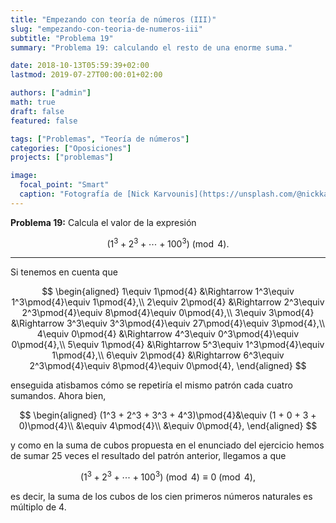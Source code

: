 ```yaml
---
title: "Empezando con teoría de números (III)"
slug: "empezando-con-teoria-de-numeros-iii"
subtitle: "Problema 19"
summary: "Problema 19: calculando el resto de una enorme suma."

date: 2018-10-13T05:59:39+02:00
lastmod: 2019-07-27T00:00:01+02:00

authors: ["admin"]
math: true
draft: false
featured: false

tags: ["Problemas", "Teoría de números"]
categories: ["Oposiciones"]
projects: ["problemas"]

image:
  focal_point: "Smart"
  caption: "Fotografía de [Nick Karvounis](https://unsplash.com/@nickkarvounis), disponible en [Unsplash](https://unsplash.com/photos/nTinYg604lE)."
---
```


**Problema 19:** Calcula el valor de la expresión 

$$
(1^3 + 2^3 + \cdots + 100^3)\pmod{4}.
$$

***

Si tenemos en cuenta que

$$
\begin{aligned}
1\equiv 1\pmod{4} &\Rightarrow 1^3\equiv 1^3\pmod{4}\equiv 1\pmod{4},\\
2\equiv 2\pmod{4} &\Rightarrow 2^3\equiv 2^3\pmod{4}\equiv 8\pmod{4}\equiv 0\pmod{4},\\
3\equiv 3\pmod{4} &\Rightarrow 3^3\equiv 3^3\pmod{4}\equiv 27\pmod{4}\equiv 3\pmod{4},\\ 
4\equiv 0\pmod{4} &\Rightarrow 4^3\equiv 0^3\pmod{4}\equiv 0\pmod{4},\\
5\equiv 1\pmod{4} &\Rightarrow 5^3\equiv 1^3\pmod{4}\equiv 1\pmod{4},\\
6\equiv 2\pmod{4} &\Rightarrow 6^3\equiv 2^3\pmod{4}\equiv 8\pmod{4}\equiv 0\pmod{4},
\end{aligned}
$$

enseguida atisbamos cómo se repetiría el mismo patrón cada cuatro sumandos. Ahora bien,

$$
\begin{aligned}
(1^3 + 2^3 + 3^3 + 4^3)\pmod{4}&\equiv (1 + 0 + 3 + 0)\pmod{4}\\
&\equiv 4\pmod{4}\\
&\equiv 0\pmod{4},
\end{aligned}
$$

y como en la suma de cubos propuesta en el enunciado del ejercicio hemos de sumar $25$ veces el resultado del patrón anterior, llegamos a que

$$
(1^3 + 2^3 + \cdots+100^3)\pmod{4} \equiv 0\pmod{4},
$$

es decir, la suma de los cubos de los cien primeros números naturales es múltiplo de $4$.
